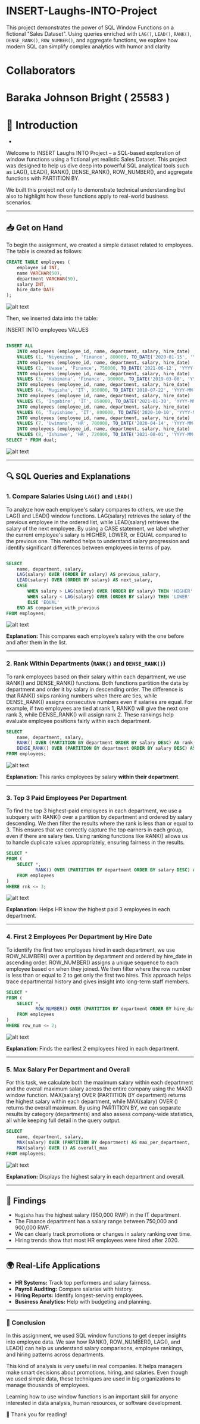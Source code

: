 # INSERT-Laughs-INTO-Project
This project demonstrates the power of  SQL Window Functions on a fictional "Sales Dataset". Using queries enriched with `LAG()`, `LEAD()`, `RANK()`, `DENSE_RANK()`, `ROW_NUMBER()`, and aggregate functions, we explore how modern SQL can simplify complex analytics with humor and clarity

# Collaborators 
# Baraka Johnson Bright ( 25583 )
# 

# 📘 Introduction
-
Welcome to INSERT Laughs INTO Project – a SQL-based exploration of window functions using a fictional yet realistic Sales Dataset. This project was designed to help us dive deep into powerful SQL analytical tools such as LAG(), LEAD(), RANK(), DENSE_RANK(), ROW_NUMBER(), and aggregate functions with PARTITION BY.

We built this project not only to demonstrate technical understanding but also to highlight how these functions apply to real-world business scenarios.




---

## 📥 Get on Hand
To begin the assignment, we created a simple dataset related to employees. The table  is created as follows:

```sql
CREATE TABLE employees (
    employee_id INT,
    name VARCHAR(50),
    department VARCHAR(50),
    salary INT,
    hire_date DATE
);
```

![alt text](<creation of Employee table-1.png>)

Then, we inserted  data into the table:

INSERT INTO employees VALUES 

```sql

INSERT ALL
    INTO employees (employee_id, name, department, salary, hire_date) 
    VALUES (1, 'Niyonzima', 'Finance', 800000, TO_DATE('2020-01-15', 'YYYY-MM-DD'))
    INTO employees (employee_id, name, department, salary, hire_date) 
    VALUES (2, 'Uwase', 'Finance', 750000, TO_DATE('2021-06-12', 'YYYY-MM-DD'))
    INTO employees (employee_id, name, department, salary, hire_date) 
    VALUES (3, 'Habimana', 'Finance', 900000, TO_DATE('2019-03-08', 'YYYY-MM-DD'))
    INTO employees (employee_id, name, department, salary, hire_date) 
    VALUES (4, 'Mugisha', 'IT', 950000, TO_DATE('2018-07-22', 'YYYY-MM-DD'))
    INTO employees (employee_id, name, department, salary, hire_date) 
    VALUES (5, 'Ingabire', 'IT', 850000, TO_DATE('2021-01-30', 'YYYY-MM-DD'))
    INTO employees (employee_id, name, department, salary, hire_date) 
    VALUES (6, 'Tuyishime', 'IT', 800000, TO_DATE('2020-10-10', 'YYYY-MM-DD'))
    INTO employees (employee_id, name, department, salary, hire_date) 
    VALUES (7, 'Uwimana', 'HR', 700000, TO_DATE('2020-04-14', 'YYYY-MM-DD'))
    INTO employees (employee_id, name, department, salary, hire_date) 
    VALUES (8, 'Ishimwe', 'HR', 720000, TO_DATE('2021-08-01', 'YYYY-MM-DD'))
SELECT * FROM dual;

```

![alt text](<Insertion of sample datas.png>)

---

## 🔍 SQL Queries and Explanations

### 1. Compare Salaries Using `LAG()` and `LEAD()`

To analyze how each employee's salary compares to others, we use the LAG() and LEAD() window functions. LAG(salary) retrieves the salary of the previous employee in the ordered list, while LEAD(salary) retrieves the salary of the next employee. By using a CASE statement, we label whether the current employee's salary is HIGHER, LOWER, or EQUAL compared to the previous one. This method helps to understand salary progression and identify significant differences between employees in terms of pay.

```sql

SELECT 
    name, department, salary,
    LAG(salary) OVER (ORDER BY salary) AS previous_salary,
    LEAD(salary) OVER (ORDER BY salary) AS next_salary,
    CASE 
        WHEN salary > LAG(salary) OVER (ORDER BY salary) THEN 'HIGHER'
        WHEN salary < LAG(salary) OVER (ORDER BY salary) THEN 'LOWER'
        ELSE 'EQUAL'
    END AS comparison_with_previous
FROM employees;
```
![alt text](<Comparison  of Salaries Using LAG() and LEAD().png>)



**Explanation:** This compares each employee’s salary with the one before and after them in the list.

---

### 2. Rank Within Departments (`RANK()` and `DENSE_RANK()`)

To rank employees based on their salary within each department, we use RANK() and DENSE_RANK() functions. Both functions partition the data by department and order it by salary in descending order. The difference is that RANK() skips ranking numbers when there are ties, while DENSE_RANK() assigns consecutive numbers even if salaries are equal. For example, if two employees are tied at rank 1, RANK() will give the next one rank 3, while DENSE_RANK() will assign rank 2. These rankings help evaluate employee positions fairly within each department.


```sql
SELECT 
    name, department, salary,
    RANK() OVER (PARTITION BY department ORDER BY salary DESC) AS rank_method,
    DENSE_RANK() OVER (PARTITION BY department ORDER BY salary DESC) AS dense_rank_method
FROM employees;
```

![alt text](<Rank Within Departments Using RANK and DENSE_RANK.png>)


**Explanation:** This ranks employees by salary **within their department**.

---

### 3. Top 3 Paid Employees Per Department

To find the top 3 highest-paid employees in each department, we use a subquery with RANK() over a partition by department and ordered by salary descending. We then filter the results where the rank is less than or equal to 3. This ensures that we correctly capture the top earners in each group, even if there are salary ties. Using ranking functions like RANK() allows us to handle duplicate values appropriately, ensuring fairness in the results.


```sql
SELECT *
FROM (
    SELECT *, 
           RANK() OVER (PARTITION BY department ORDER BY salary DESC) AS rnk
    FROM employees
)
WHERE rnk <= 3;
```

![alt text](<Top 3 Paid Employees Per Department.png>)


**Explanation:** Helps HR know the highest paid 3 employees in each department.

---

### 4. First 2 Employees Per Department by Hire Date

To identify the first two employees hired in each department, we use ROW_NUMBER() over a partition by department and ordered by hire_date in ascending order. ROW_NUMBER() assigns a unique sequence to each employee based on when they joined. We then filter where the row number is less than or equal to 2 to get only the first two hires. This approach helps trace departmental history and gives insight into long-term staff members.

```sql
SELECT *
FROM (
    SELECT *, 
           ROW_NUMBER() OVER (PARTITION BY department ORDER BY hire_date ASC) AS row_num
    FROM employees
)
WHERE row_num <= 2;
```

![alt text](<First 2 Employees Per Department (based on hire_date).png>)


**Explanation:** Finds the earliest 2 employees hired in each department.

---

### 5. Max Salary Per Department and Overall

For this task, we calculate both the maximum salary within each department and the overall maximum salary across the entire company using the MAX() window function. MAX(salary) OVER (PARTITION BY department) returns the highest salary within each department, while MAX(salary) OVER () returns the overall maximum. By using PARTITION BY, we can separate results by category (departments) and also assess company-wide statistics, all while keeping full detail in the query output.


```sql
SELECT 
    name, department, salary,
    MAX(salary) OVER (PARTITION BY department) AS max_per_department,
    MAX(salary) OVER () AS overall_max
FROM employees;

```
![alt text](<Maximum Salary Per Department and Overall.png>)



**Explanation:** Displays the highest salary in each department and overall.

---

## 📌 Findings

- `Mugisha` has the highest salary (950,000 RWF) in the IT department.
- The Finance department has a salary range between 750,000 and 900,000 RWF.
- We can clearly track promotions or changes in salary ranking over time.
- Hiring trends show that most HR employees were hired after 2020.

---

## 🌍 Real-Life Applications

- **HR Systems:** Track top performers and salary fairness.
- **Payroll Auditing:** Compare salaries with history.
- **Hiring Reports:** Identify longest-serving employees.
- **Business Analytics:** Help with budgeting and planning.

---

### 🧠 Conclusion

In this assignment, we used SQL window functions to get deeper insights into employee data. We saw how RANK(), ROW_NUMBER(), LAG(), and LEAD() can help us understand salary comparisons, employee rankings, and hiring patterns across departments.

This kind of analysis is very useful in real companies. It helps managers make smart decisions about promotions, hiring, and salaries. Even though we used simple data, these techniques are used in big organizations to manage thousands of employees.

Learning how to use window functions is an important skill for anyone interested in data analysis, human resources, or software development.

👏 Thank you for reading!
